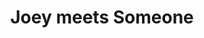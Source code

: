---
title: Joey meets Someone
comments: true
categories:
    - blog
tags: 
  - fan-fiction
  - fictional-crossovers
---